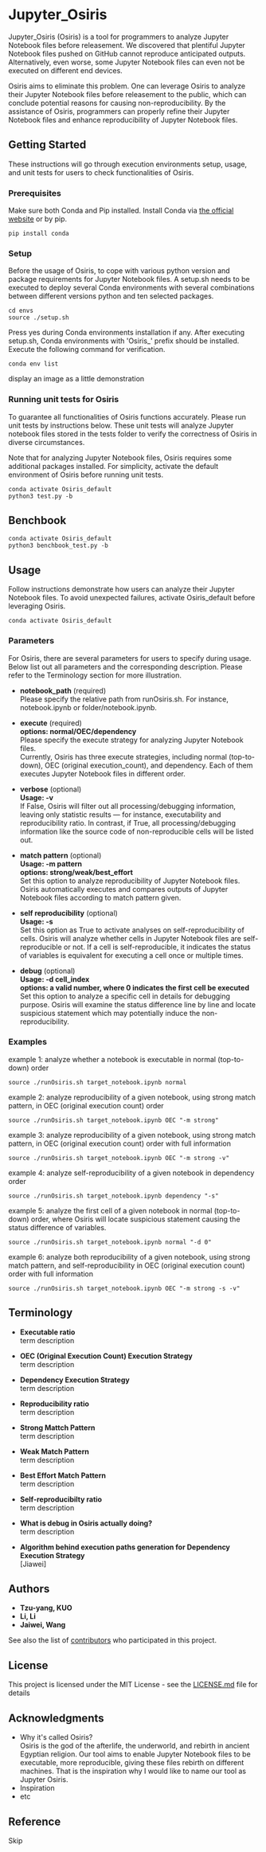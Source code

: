 # Jupyter_Osiris

Jupyter_Osiris (Osiris) is a tool for programmers to analyze Jupyter Notebook files before releasement. We discovered that plentiful Jupyter Notebook files pushed on GitHub cannot reproduce anticipated outputs. Alternatively, even worse, some Jupyter Notebook files can even not be executed on different end devices.

Osiris aims to eliminate this problem. One can leverage Osiris to analyze their Jupyter Notebook files before releasement to the public, which can conclude potential reasons for causing non-reproducibility. By the assistance of Osiris, programmers can properly refine their Jupyter Notebook files and enhance reproducibility of Jupyter Notebook files. 

## Getting Started

These instructions will go through execution environments setup, usage, and unit tests for users to check functionalities of Osiris. 

### Prerequisites

Make sure both Conda and Pip installed. Install Conda via [the official website](https://www.anaconda.com/) or by pip. 

```
pip install conda 
```

### Setup 

Before the usage of Osiris, to cope with various python version and package requirements for Jupyter Notebook files. A setup.sh needs to be executed to deploy several Conda environments with several combinations between different versions python and ten selected packages. 

```
cd envs 
source ./setup.sh
```

Press yes during Conda environments installation if any. 
After executing setup.sh, Conda environments with 'Osiris_' prefix should be installed.
Execute the following command for verification. 

```
conda env list
```

display an image as a little demonstration 

### Running unit tests for Osiris 

To guarantee all functionalities of Osiris functions accurately. Please run unit tests by instructions below. These unit tests will analyze Jupyter notebook files stored in the tests folder to verify the correctness of Osiris in diverse circumstances. 

Note that for analyzing Jupyter Notebook files, Osiris requires some additional packages installed. For simplicity, activate the default environment of Osiris before running unit tests. 

```
conda activate Osiris_default
python3 test.py -b
```

## Benchbook 

```
conda activate Osiris_default
python3 benchbook_test.py -b
```

## Usage 

Follow instructions demonstrate how users can analyze their Jupyter Notebook files. To avoid unexpected failures, activate Osiris_default before leveraging Osiris. 

```
conda activate Osiris_default 
```

### Parameters 

For Osiris, there are several parameters for users to specify during usage. Below list out all parameters and the corresponding description. Please refer to the Terminology section for more illustration. 

- <b>notebook_path</b> (required) <br/>
  Please specify the relative path from runOsiris.sh. For instance, notebook.ipynb or folder/notebook.ipynb. 
  
- <b>execute</b> (required) <br/>
  <b>options: normal/OEC/dependency</b> <br/>
  Please specify the execute strategy for analyzing Jupyter Notebook files. <br/>
  Currently, Osiris has three execute strategies, including normal (top-to-down), OEC (original execution_count), and dependency. Each of them executes Jupyter Notebook files in different order. 
  
- <b>verbose</b> (optional) <br/>
  <b>Usage: -v</b> <br/>
  If False, Osiris will filter out all processing/debugging information, leaving only statistic results  — for instance, executability and reproducibility ratio. In contrast, if True, all processing/debugging information like the source code of non-reproducible cells will be listed out. 
  
- <b>match pattern</b> (optional) <br/>
  <b>Usage: -m pattern</b> <br/>
  <b>options: strong/weak/best_effort</b> <br/>
  Set this option to analyze reproducibility of Jupyter Notebook files. Osiris automatically executes and compares outputs of Jupyter Notebook files according to match pattern given. 
  
- <b>self reproducibility</b> (optional) <br/>
  <b>Usage: -s</b> <br/>
  Set this option as True to activate analyses on self-reproducibility of cells. Osiris will analyze whether cells in Jupyter Notebook files are self-reproducible or not. If a cell is self-reproducible, it indicates the status of variables is equivalent for executing a cell once or multiple times.  
  
- <b>debug</b> (optional) <br/>
  <b>Usage: -d cell_index</b> <br/>
  <b>options: a valid number, where 0 indicates the first cell be executed</b> <br/>
  Set this option to analyze a specific cell in details for debugging purpose. Osiris will examine the status difference line by line and locate suspicious statement which may potentially induce the non-reproducibility.   
  

### Examples 

example 1: analyze whether a notebook is executable in normal (top-to-down) order

```
source ./runOsiris.sh target_notebook.ipynb normal 
```

example 2: analyze reproducibility of a given notebook, using strong match pattern, in OEC (original execution count) order

```
source ./runOsiris.sh target_notebook.ipynb OEC "-m strong"
```

example 3: analyze reproducibility of a given notebook, using strong match pattern, in OEC (original execution count) order with full information 

```
source ./runOsiris.sh target_notebook.ipynb OEC "-m strong -v"
```

example 4: analyze self-reproducibility of a given notebook in dependency order  

```
source ./runOsiris.sh target_notebook.ipynb dependency "-s"
```

example 5: analyze the first cell of a given notebook in normal (top-to-down) order, where Osiris will locate suspicious statement causing the status difference of variables. 

```
source ./runOsiris.sh target_notebook.ipynb normal "-d 0"
```

example 6: analyze both reproducibility of a given notebook, using strong match pattern, and self-reproducibility in OEC (original execution count) order with full information 

```
source ./runOsiris.sh target_notebook.ipynb OEC "-m strong -s -v"
```

## Terminology

- <b>Executable ratio</b><br/>
  term description 

- <b>OEC (Original Execution Count) Execution Strategy</b><br/>
  term description
  
- <b>Dependency Execution Strategy</b><br/>
  term description
  
- <b>Reproducibility ratio</b><br/>
  term description
  
- <b>Strong Mattch Pattern</b><br/>
  term description
  
- <b>Weak Match Pattern</b><br/>
  term description
  
- <b>Best Effort Match Pattern</b><br/>
  term description
  
- <b>Self-reproducibilty ratio</b><br/>
  term description 
  
- <b>What is debug in Osiris actually doing?</b><br/>
  term description
  
- <b>Algorithm behind execution paths generation for Dependency Execution Strategy</b><br/>
  [Jiawei]

## Authors

* **Tzu-yang, KUO**
* **Li, Li**
* **Jaiwei, Wang**

See also the list of [contributors](https://github.com/your/project/contributors) who participated in this project.

## License

This project is licensed under the MIT License - see the [LICENSE.md](LICENSE.md) file for details

## Acknowledgments

* Why it's called Osiris? <br/>
Osiris is the god of the afterlife, the underworld, and rebirth in ancient Egyptian religion. Our tool aims to enable Jupyter Notebook files to be executable, more reproducible, giving these files rebirth on different machines. That is the inspiration why I would like to name our tool as Jupyter Osiris. 
* Inspiration
* etc

## Reference 

Skip
